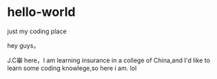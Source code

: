 # hello-world

just my coding place

hey guys，

J.C崋 here，I am learning insurance in a college of China,and I'd like to learn some coding knowlege,so here i am. lol
